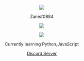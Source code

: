 <p align="center">  
<img src="https://media.discordapp.net/attachments/813341662545313832/813343404507267092/pokemon_pixel.gif">
</p>
<p align="center">
    Zane#0884
<p align="center">  
<img src="https://komarev.com/ghpvc/?username=Zanegenius&color=grey">
</p>
    <p align="center">
  <img src="https://discord.c99.nl/widget/theme-4/883046581744595016.png"/>
</p>
<p align="center">
Currently learning Python,JavaScript
<p align="center">
    <a href="https://discord.gg/p4xCSNavsn">Discord Server</a>
    
